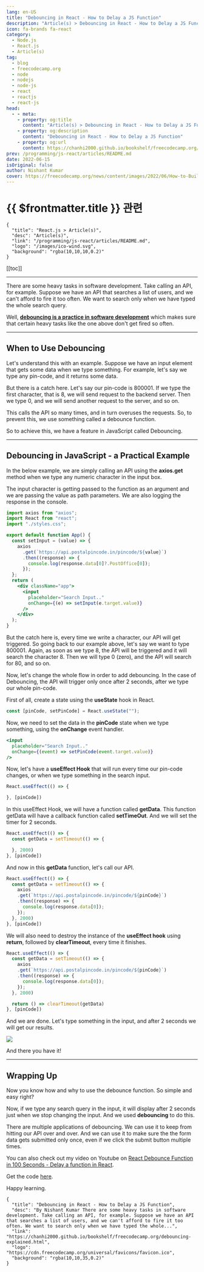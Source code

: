 ```yaml
---
lang: en-US
title: "Debouncing in React - How to Delay a JS Function"
description: "Article(s) > Debouncing in React - How to Delay a JS Function"
icon: fa-brands fa-react
category:
  - Node.js
  - React.js
  - Article(s)
tag:
  - blog
  - freecodecamp.org
  - node
  - nodejs
  - node-js
  - react
  - reactjs
  - react-js
head:
  - - meta:
    - property: og:title
      content: "Article(s) > Debouncing in React - How to Delay a JS Function"
    - property: og:description
      content: "Debouncing in React - How to Delay a JS Function"
    - property: og:url
      content: https://chanhi2000.github.io/bookshelf/freecodecamp.org/debouncing-explained.html
prev: /programming/js-react/articles/README.md
date: 2022-06-15
isOriginal: false
author: Nishant Kumar
cover: https://freecodecamp.org/news/content/images/2022/06/How-to-Build-a-Weather-Application-using-React--14-.png
---
```


# {{ $frontmatter.title }} 관련

```component VPCard
{
  "title": "React.js > Article(s)",
  "desc": "Article(s)",
  "link": "/programming/js-react/articles/README.md",
  "logo": "/images/ico-wind.svg",
  "background": "rgba(10,10,10,0.2)"
}
```

[[toc]]

---

<SiteInfo
  name="Debouncing in React - How to Delay a JS Function"
  desc="By Nishant Kumar There are some heavy tasks in software development. Take calling an API, for example. Suppose we have an API that searches a list of users, and we can't afford to fire it too often. We want to search only when we have typed the whole..."
  url="https://freecodecamp.org/news/debouncing-explained"
  logo="https://cdn.freecodecamp.org/universal/favicons/favicon.ico"
  preview="https://freecodecamp.org/news/content/images/2022/06/How-to-Build-a-Weather-Application-using-React--14-.png"/>

There are some heavy tasks in software development. Take calling an API, for example. Suppose we have an API that searches a list of users, and we can't afford to fire it too often. We want to search only when we have typed the whole search query.

Well, [**debouncing is a practice in software development**](/freecodecamp.org/javascript-debounce-example.md) which makes sure that certain heavy tasks like the one above don't get fired so often.

---

## When to Use Debouncing

Let's understand this with an example. Suppose we have an input element that gets some data when we type something. For example, let's say we type any pin-code, and it returns some data.

But there is a catch here. Let's say our pin-code is 800001. If we type the first character, that is 8, we will send request to the backend server. Then we type 0, and we will send another request to the server, and so on.

This calls the API so many times, and in turn overuses the requests. So, to prevent this, we use something called a debounce function.

So to achieve this, we have a feature in JavaScript called Debouncing.

---

## Debouncing in JavaScript - a Practical Example

In the below example, we are simply calling an API using the **axios.get** method when we type any numeric character in the input box.

The input character is getting passed to the function as an argument and we are passing the value as path parameters. We are also logging the response in the console.

```jsx
import axios from "axios";
import React from "react";
import "./styles.css";

export default function App() {
  const setInput = (value) => {
    axios
      .get(`https://api.postalpincode.in/pincode/${value}`)
      .then((response) => {
        console.log(response.data[0]?.PostOffice[0]);
      });
  };
  return (
    <div className="app">
      <input
        placeholder="Search Input.."
        onChange={(e) => setInput(e.target.value)}
      />
    </div>
  );
}
```

But the catch here is, every time we write a character, our API will get triggered. So going back to our example above, let's say we want to type 800001. Again, as soon as we type 8, the API will be triggered and it will search the character 8. Then we will type 0 (zero), and the API will search for 80, and so on.

Now, let's change the whole flow in order to add debouncing. In the case of Debouncing, the API will trigger only once after 2 seconds, after we type our whole pin-code.

First of all, create a state using the **useState** hook in React.

```jsx
const [pinCode, setPinCode] = React.useState("");
```

Now, we need to set the data in the **pinCode** state when we type something, using the **onChange** event handler.

```jsx
<input
  placeholder="Search Input.."
  onChange={(event) => setPinCode(event.target.value)}
/>
```

Now, let's have a **useEffect Hook** that will run every time our pin-code changes, or when we type something in the search input.

```jsx
React.useEffect(() => {

}, [pinCode])
```

In this useEffect Hook, we will have a function called **getData**. This function getData will have a callback function called **setTimeOut**. And we will set the timer for 2 seconds.

```jsx
React.useEffect(() => {
  const getData = setTimeout(() => {

  }, 2000)
}, [pinCode])
```

And now in this **getData** function, let's call our API.

```jsx
React.useEffect(() => {
  const getData = setTimeout(() => {
    axios
    .get(`https://api.postalpincode.in/pincode/${pinCode}`)
    .then((response) => {
      console.log(response.data[0]);
    });
  }, 2000)
}, [pinCode])
```

We will also need to destroy the instance of the **useEffect hook** using **return**, followed by **clearTimeout**, every time it finishes.

```jsx
React.useEffect(() => {
  const getData = setTimeout(() => {
    axios
    .get(`https://api.postalpincode.in/pincode/${pinCode}`)
    .then((response) => {
      console.log(response.data[0]);
    });
  }, 2000)

  return () => clearTimeout(getData)
}, [pinCode])
```

And we are done. Let's type something in the input, and after 2 seconds we will get our results.

![](https://freecodecamp.org/news/content/images/2022/06/Screenshot-2022-06-11-200335.png)

And there you have it!

---

## Wrapping Up

Now you know how and why to use the debounce function. So simple and easy right?

Now, if we type any search query in the input, it will display after 2 seconds just when we stop changing the input. And we used **debouncing** to do this.

There are multiple applications of debouncing. We can use it to keep from hitting our API over and over. And we can use it to make sure the the form data gets submitted only once, even if we click the submit button multiple times.

You can also check out my video on Youtube on [<VPIcon icon="fa-brands fa-youtube"/>React Debounce Function in 100 Seconds - Delay a function in React](https://youtu.be/EApDvKguG_0).

Get the code [<VPIcon icon="iconfont icon-codesandbox"/>here](https://codesandbox.io/s/react-debouncing-k5qdlv?file=/src/App.js).

Happy learning.

<!-- TODO: add ARTICLE CARD -->
```component VPCard
{
  "title": "Debouncing in React - How to Delay a JS Function",
  "desc": "By Nishant Kumar There are some heavy tasks in software development. Take calling an API, for example. Suppose we have an API that searches a list of users, and we can't afford to fire it too often. We want to search only when we have typed the whole...",
  "link": "https://chanhi2000.github.io/bookshelf/freecodecamp.org/debouncing-explained.html",
  "logo": "https://cdn.freecodecamp.org/universal/favicons/favicon.ico",
  "background": "rgba(10,10,35,0.2)"
}
```
